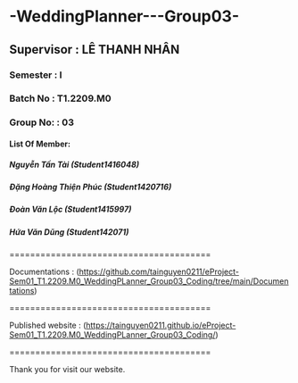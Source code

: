 # -WeddingPlanner---Group03-
## Supervisor : LÊ THANH NHÂN
### Semester : I
### Batch No : T1.2209.M0
### Group No: : 03
#### List Of Member:
##### Nguyễn Tấn Tài (Student1416048)
##### Đặng Hoàng Thiện Phúc (Student1420716)
##### Đoàn Văn Lộc (Student1415997)
##### Hứa Văn Dũng (Student142071)
=======================================

Documentations : (https://github.com/tainguyen0211/eProject-Sem01_T1.2209.M0_WeddingPLanner_Group03_Coding/tree/main/Documentations)

=======================================

Published website : (https://tainguyen0211.github.io/eProject-Sem01_T1.2209.M0_WeddingPLanner_Group03_Coding/)

=======================================

Thank you for visit our website.
